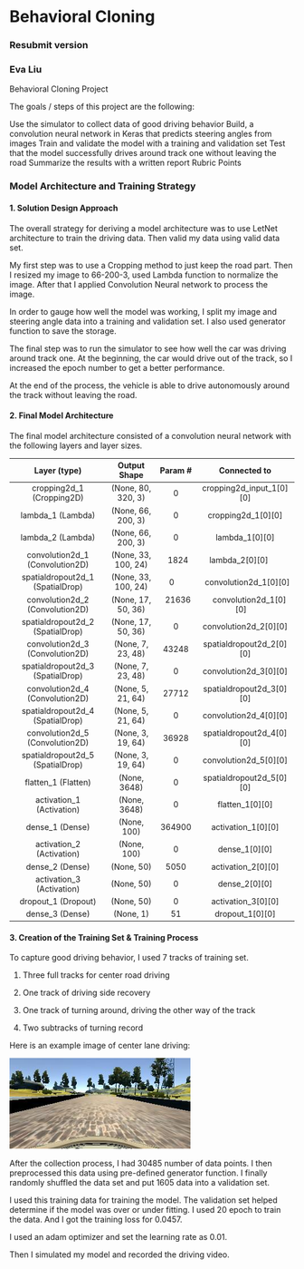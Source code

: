 # Behavioral Cloning
### Resubmit version

### Eva Liu
Behavioral Cloning Project

The goals / steps of this project are the following:

Use the simulator to collect data of good driving behavior
Build, a convolution neural network in Keras that predicts steering angles from images
Train and validate the model with a training and validation set
Test that the model successfully drives around track one without leaving the road
Summarize the results with a written report
Rubric Points


### Model Architecture and Training Strategy

#### 1. Solution Design Approach

The overall strategy for deriving a model architecture was to use LetNet architecture to train the driving data. Then valid my data using valid data set. 

My first step was to use a Cropping method to just keep the road part. Then I resized my image to 66-200-3, used Lambda function to normalize the image. 
After that I applied Convolution Neural network to process the image.

In order to gauge how well the model was working, I split my image and steering angle data into a training and validation set. I also used generator function to save the storage. 

The final step was to run the simulator to see how well the car was driving around track one. At the beginning, the car would drive out of the track, so I increased the epoch number to get a better performance.

At the end of the process, the vehicle is able to drive autonomously around the track without leaving the road.

#### 2. Final Model Architecture

The final model architecture consisted of a convolution neural network with the following layers and layer sizes.


| Layer (type)   |                  Output Shape     |     Param #   |  Connected to |
|:-----------------------------:|:------------------------------:|:-----------------:|:---------------------------------------:| 
|cropping2d_1 (Cropping2D)   | (None, 80, 320, 3)  |  0    |     cropping2d_input_1[0][0]  |        
|lambda_1 (Lambda)     | (None, 66, 200, 3)   |  0    |     cropping2d_1[0][0]      |         
|lambda_2 (Lambda)     | (None, 66, 200, 3)    |  0    |     lambda_1[0][0]           |       
|convolution2d_1 (Convolution2D)|  (None, 33, 100, 24) |   1824  |     lambda_2[0][0]           | 
|spatialdropout2d_1 (SpatialDrop)| (None, 33, 100, 24)|   0       |   convolution2d_1[0][0]     |
|convolution2d_2 (Convolution2D)| (None, 17, 50, 36) |   21636   |    convolution2d_1[0][0]    | 
|spatialdropout2d_2 (SpatialDrop)| (None, 17, 50, 36) |   0       |    convolution2d_2[0][0]    |
|convolution2d_3 (Convolution2D) | (None, 7, 23, 48)  |   43248   |    spatialdropout2d_2[0][0] |
|spatialdropout2d_3 (SpatialDrop)| (None, 7, 23, 48)  |    0     |      convolution2d_3[0][0]   |
|convolution2d_4 (Convolution2D) | (None, 5, 21, 64)  |   27712  |    spatialdropout2d_3[0][0] |
|spatialdropout2d_4 (SpatialDrop)| (None, 5, 21, 64)  |   0      |     convolution2d_4[0][0]   |
|convolution2d_5 (Convolution2D) | (None, 3, 19, 64)  |  36928   |    spatialdropout2d_4[0][0] |
|spatialdropout2d_5 (SpatialDrop)| (None, 3, 19, 64)  |   0       |    convolution2d_5[0][0]   |
|flatten_1 (Flatten)        | (None, 3648)      |    0       |    spatialdropout2d_5[0][0] |
|activation_1 (Activation)  | (None, 3648)      |    0       |    flatten_1[0][0]         |
|dense_1 (Dense)       | (None, 100)  |     364900 |     activation_1[0][0]      |
|activation_2 (Activation)| (None, 100)|    0   |        dense_1[0][0]    |
|dense_2 (Dense)      | (None, 50) |    5050  |      activation_2[0][0]  |
|activation_3 (Activation)| (None, 50) |    0   |      dense_2[0][0]  |
|dropout_1 (Dropout)  | (None, 50)  |   0     |    activation_3[0][0]|   
|dense_3 (Dense)      | (None, 1)   |   51    |     dropout_1[0][0] |



#### 3. Creation of the Training Set & Training Process

To capture good driving behavior, I used 7 tracks of training set.

1. Three full tracks for center road driving

2. One track of driving side recovery 

3. One track of turning around, driving the other way of the track

4. Two subtracks of turning record

Here is an example image of center lane driving:

![alt text](https://github.com/evaliu1/CarND-Behavioral-Cloning-P3/blob/master/Img/center_2016_12_01_13_30_48_287.jpg)


After the collection process, I had 30485 number of data points. I then preprocessed this data using pre-defined generator function. I finally randomly shuffled the data set and put 1605 data into a validation set.

I used this training data for training the model. The validation set helped determine if the model was over or under fitting. I used 20 epoch to train the data. And I got the training loss for 0.0457.

I used an adam optimizer and set the learning rate as 0.01.

Then I simulated my model and recorded the driving video.



